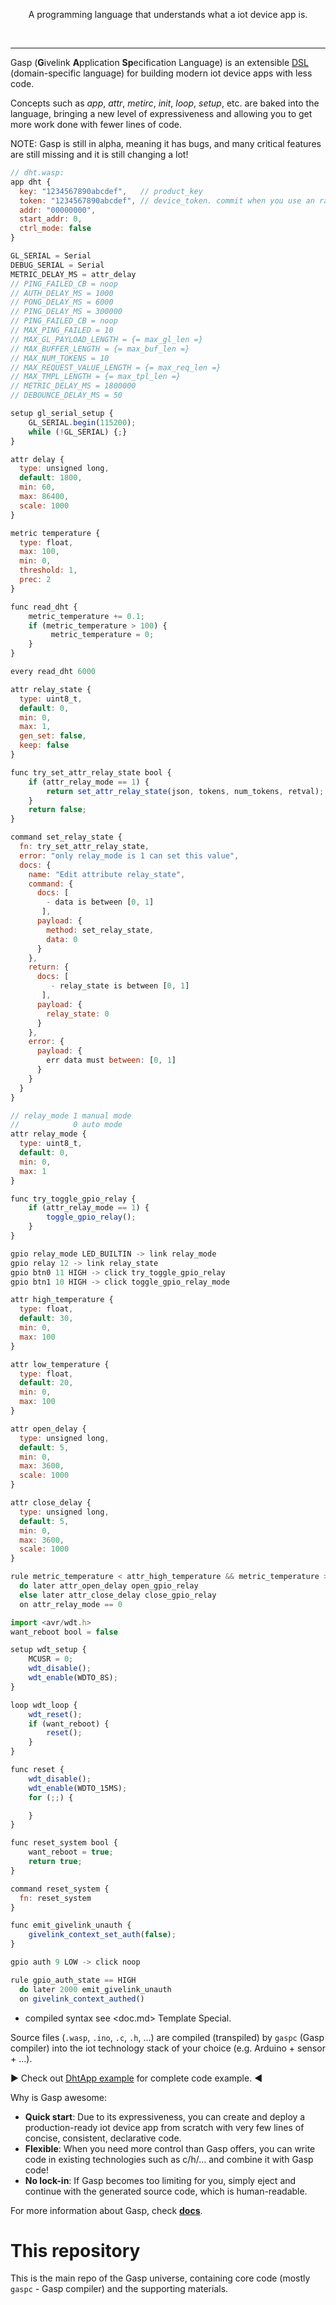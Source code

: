 <p align=center>
  A programming language that understands what a iot device app is.
</p>
<br>

------

Gasp (**G**ivelink **A**pplication **Sp**ecification Language) is an extensible [DSL](https://en.wikipedia.org/wiki/Domain-specific_language) (domain-specific language) for building modern iot device apps with less code.

Concepts such as *app*, *attr*, *metirc*, *init*, *loop*, *setup*, etc. are baked into the language, bringing a new level of expressiveness and allowing you to get more work done with fewer lines of code.

NOTE: Gasp is still in alpha, meaning it has bugs, and many critical features are still missing and it is still changing a lot!

```js
// dht.wasp:
app dht {
  key: "1234567890abcdef",   // product_key
  token: "1234567890abcdef", // device_token. commit when you use an random token
  addr: "00000000",
  start_addr: 0,
  ctrl_mode: false
}

GL_SERIAL = Serial
DEBUG_SERIAL = Serial
METRIC_DELAY_MS = attr_delay
// PING_FAILED_CB = noop
// AUTH_DELAY_MS = 1000
// PONG_DELAY_MS = 6000
// PING_DELAY_MS = 300000
// PING_FAILED_CB = noop
// MAX_PING_FAILED = 10
// MAX_GL_PAYLOAD_LENGTH = {= max_gl_len =}
// MAX_BUFFER_LENGTH = {= max_buf_len =}
// MAX_NUM_TOKENS = 10
// MAX_REQUEST_VALUE_LENGTH = {= max_req_len =}
// MAX_TMPL_LENGTH = {= max_tpl_len =}
// METRIC_DELAY_MS = 1800000
// DEBOUNCE_DELAY_MS = 50

setup gl_serial_setup {
    GL_SERIAL.begin(115200);
    while (!GL_SERIAL) {;}
}

attr delay {
  type: unsigned long,
  default: 1800,
  min: 60,
  max: 86400,
  scale: 1000
}

metric temperature {
  type: float,
  max: 100,
  min: 0,
  threshold: 1,
  prec: 2
}

func read_dht {
    metric_temperature += 0.1;
    if (metric_temperature > 100) {
         metric_temperature = 0;
    }
}

every read_dht 6000

attr relay_state {
  type: uint8_t,
  default: 0,
  min: 0,
  max: 1,
  gen_set: false,
  keep: false
}

func try_set_attr_relay_state bool {
    if (attr_relay_mode == 1) {
        return set_attr_relay_state(json, tokens, num_tokens, retval);
    }
    return false;
}

command set_relay_state {
  fn: try_set_attr_relay_state,
  error: "only relay_mode is 1 can set this value",
  docs: {
    name: "Edit attribute relay_state",
    command: {
      docs: [
        - data is between [0, 1]
       ],
      payload: {
        method: set_relay_state,
        data: 0
      }
    },
    return: {
      docs: [
         - relay_state is between [0, 1]
       ],
      payload: {
        relay_state: 0
      }
    },
    error: {
      payload: {
        err data must between: [0, 1]
      }
    }
  }
}

// relay_mode 1 manual mode
//            0 auto mode
attr relay_mode {
  type: uint8_t,
  default: 0,
  min: 0,
  max: 1
}

func try_toggle_gpio_relay {
    if (attr_relay_mode == 1) {
        toggle_gpio_relay();
    }
}

gpio relay_mode LED_BUILTIN -> link relay_mode
gpio relay 12 -> link relay_state
gpio btn0 11 HIGH -> click try_toggle_gpio_relay
gpio btn1 10 HIGH -> click toggle_gpio_relay_mode

attr high_temperature {
  type: float,
  default: 30,
  min: 0,
  max: 100
}

attr low_temperature {
  type: float,
  default: 20,
  min: 0,
  max: 100
}

attr open_delay {
  type: unsigned long,
  default: 5,
  min: 0,
  max: 3600,
  scale: 1000
}

attr close_delay {
  type: unsigned long,
  default: 5,
  min: 0,
  max: 3600,
  scale: 1000
}

rule metric_temperature < attr_high_temperature && metric_temperature > attr_low_temperature
  do later attr_open_delay open_gpio_relay
  else later attr_close_delay close_gpio_relay
  on attr_relay_mode == 0

import <avr/wdt.h>
want_reboot bool = false

setup wdt_setup {
    MCUSR = 0;
    wdt_disable();
    wdt_enable(WDTO_8S);
}

loop wdt_loop {
    wdt_reset();
    if (want_reboot) {
        reset();
    }
}

func reset {
    wdt_disable();
    wdt_enable(WDTO_15MS);
    for (;;) {

    }
}

func reset_system bool {
    want_reboot = true;
    return true;
}

command reset_system {
  fn: reset_system
}

func emit_givelink_unauth {
    givelink_context_set_auth(false);
}

gpio auth 9 LOW -> click noop

rule gpio_auth_state == HIGH
  do later 2000 emit_givelink_unauth
  on givelink_context_authed()
```

- compiled syntax see <doc.md> Template Special.

Source files (`.wasp`, `.ino`, `.c`, `.h`, ...) are compiled (transpiled) by `gaspc` (Gasp compiler) into the iot technology stack of your choice (e.g. Arduino + sensor + ...).

:arrow_forward: Check out [DhtApp example](examples/dht) for complete code example. :arrow_backward:

Why is Gasp awesome:
- **Quick start**: Due to its expressiveness, you can create and deploy a production-ready iot device app from scratch with very few lines of concise, consistent, declarative code.
- **Flexible**: When you need more control than Gasp offers, you can write code in existing technologies such as c/h/... and combine it with Gasp code!
- **No lock-in**: If Gasp becomes too limiting for you, simply eject and continue with the generated source code, which is human-readable.

For more information about Gasp, check [**docs**](https://www.jianshu.com/p/98fa9bb363cc).

# This repository

This is the main repo of the Gasp universe, containing core code (mostly `gaspc` - Gasp compiler) and the supporting materials.
